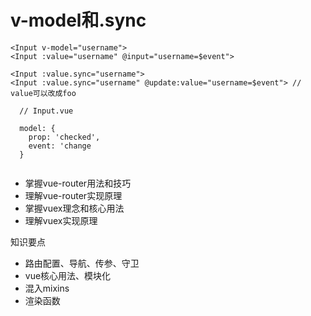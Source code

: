 # v-model和.sync

```vue
<Input v-model="username">
<Input :value="username" @input="username=$event">

<Input :value.sync="username">
<Input :value.sync="username" @update:value="username=$event"> // value可以改成foo

  // Input.vue
  
  model: {
    prop: 'checked',
    event: 'change
  }
  
```

- 掌握vue-router用法和技巧
- 理解vue-router实现原理
- 掌握vuex理念和核心用法
- 理解vuex实现原理

知识要点

- 路由配置、导航、传参、守卫
- vue核心用法、模块化
- 混入mixins
- 渲染函数

